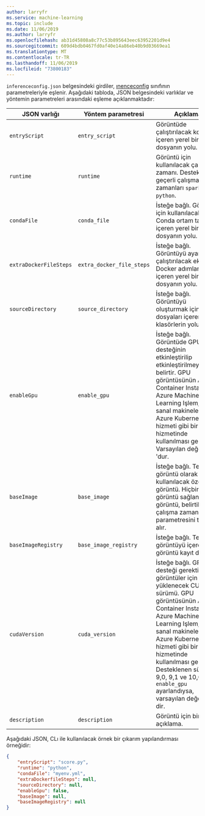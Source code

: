 ```yaml
---
author: larryfr
ms.service: machine-learning
ms.topic: include
ms.date: 11/06/2019
ms.author: larryfr
ms.openlocfilehash: ab31d45808a8c77c53b895643eec63952201d9e4
ms.sourcegitcommit: 609d4bdb0467fd0af40e14a86eb40b9d03669ea1
ms.translationtype: MT
ms.contentlocale: tr-TR
ms.lasthandoff: 11/06/2019
ms.locfileid: "73800183"
---
```

`inferenceconfig.json` belgesindeki girdiler, [ınenceconfig](https://docs.microsoft.com/python/api/azureml-core/azureml.core.model.inferenceconfig?view=azure-ml-py) sınıfının parametreleriyle eşlenir. Aşağıdaki tabloda, JSON belgesindeki varlıklar ve yöntemin parametreleri arasındaki eşleme açıklanmaktadır:

| JSON varlığı | Yöntem parametresi | Açıklama |
| ----- | ----- | ----- |
| `entryScript` | `entry_script` | Görüntüde çalıştırılacak kodu içeren yerel bir dosyanın yolu. |
| `runtime` | `runtime` | Görüntü için kullanılacak çalışma zamanı. Desteklenen geçerli çalışma zamanları `spark-py` ve `python`. |
| `condaFile` | `conda_file` | İsteğe bağlı. Görüntü için kullanılacak Conda ortam tanımını içeren yerel bir dosyanın yolu. |
| `extraDockerFileSteps` | `extra_docker_file_steps` | İsteğe bağlı. Görüntüyü ayarlarken çalıştırılacak ek Docker adımlarını içeren yerel bir dosyanın yolu. |
| `sourceDirectory` | `source_directory` | İsteğe bağlı. Görüntüyü oluşturmak için tüm dosyaları içeren klasörlerin yolu. |
| `enableGpu` | `enable_gpu` | İsteğe bağlı. Görüntüde GPU desteğinin etkinleştirilip etkinleştirilmeyeceğini belirtir. GPU görüntüsünün Azure Container Instances, Azure Machine Learning Işlem, Azure sanal makineleri ve Azure Kubernetes hizmeti gibi bir Azure hizmetinde kullanılması gerekir. Varsayılan değer false 'dur. |
| `baseImage` | `base_image` | İsteğe bağlı. Temel görüntü olarak kullanılacak özel görüntü. Hiçbir temel görüntü sağlanmazsa, görüntü, belirtilen çalışma zamanı parametresini temel alır. |
| `baseImageRegistry` | `base_image_registry` | İsteğe bağlı. Temel görüntüyü içeren görüntü kayıt defteri. |
| `cudaVersion` | `cuda_version` | İsteğe bağlı. GPU desteği gerektiren görüntüler için yüklenecek CUDA sürümü. GPU görüntüsünün Azure Container Instances, Azure Machine Learning Işlem, Azure sanal makineleri ve Azure Kubernetes hizmeti gibi bir Azure hizmetinde kullanılması gerekir. Desteklenen sürümler 9,0, 9,1 ve 10,0. `enable_gpu` ayarlandıysa, varsayılan değer 9,1 ' dir. |
| `description` | `description` | Görüntü için bir açıklama. |

Aşağıdaki JSON, CLı ile kullanılacak örnek bir çıkarım yapılandırması örneğidir:

```json
{
    "entryScript": "score.py",
    "runtime": "python",
    "condaFile": "myenv.yml",
    "extraDockerfileSteps": null,
    "sourceDirectory": null,
    "enableGpu": false,
    "baseImage": null,
    "baseImageRegistry": null
}
```